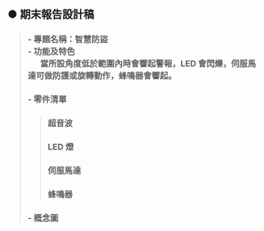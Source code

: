 ## ● 期末報告設計稿
> ### - 專題名稱：智慧防盜 <br> - 功能及特色 <br>&ensp;&ensp;&ensp;當所設角度低於範圍內時會響起警報，LED 會閃爍，伺服馬    達可做防護或旋轉動作，蜂鳴器會響起。
> ### - 零件清單
>> ### 超音波
>> ### LED 燈
>> ### 伺服馬達
>> ### 蜂鳴器
> ### - 概念圖
